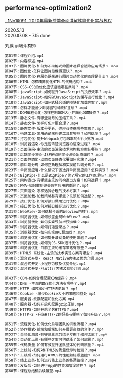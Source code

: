 ## performance-optimization2


[【No1009】2020年最新前端全面讲解性能优化实战教程](https://time.geekbang.org/course/intro/257)

2020.5.13	
2020.07.08 - 7.15 done

刘威
前端架构师

	第01节：课程介绍.mp4
	第02节：内容综述.mp4
	第03节：图片优化-如何为不同格式的图片选择合适的应用场景？.mp4
	第04节：图优化-怎样让图片加载得更快？.mp4
	第05节：图片优化-在服务器端进行图片自动优化的原理是什么？.mp4
	第06节：HTML-怎样精简优化HTML的代码结构？.mp4
	第07节：CSS-CSS的优化应该遵循哪些原则？.mp4
	第08节：javaScript-如何提升JavaScript的执行效率？.mp4
	第09节：JavaScript-如何对JavaScript的缓存进行优化？.mp4
	第10节：JavaScript-如何选择合适的模块化加载方案？.mp4
	第11节：怎样才能减少浏览器的回流和重绘？.mp4
	第12节：DOM编程优化-怎样控制DOM大小并简化DOM操作？.mp4
	第13节：静态文件-有哪些常用的压缩工具？.mp4
	第14节：静态文件-怎样打包才更合理？.mp4
	第15节：静态文件-版本号更新，你应该遵循哪些策略？.mp4
	第16节：构建工具-常用的前端构建工具有哪些？如何选型？.mp4
	第17节：打包优化-提升Webpack打包效率的6个小技巧.mp4
	第18节：浏览器渲染-你是否清楚浏览器的渲染过程？.mp4
	第19节：页面渲染-主流的页面渲染技术架构和方案有哪些？.mp4
	第20节：后端同步渲染-JSP是如何同步渲染出页面的？.mp4
	第21节：页面静态化-动态页面静态化要如何实施？.mp4
	第22节：前后端分离-如何正确理解和实现前后端分离？.mp4
	第23节：单页面应用-什么情况下该选择单页面应用？怎样实现？.mp4
	第24节：BigPipe-什么是BigPipe？你了解它的工作原理吗？.mp4
	第25节：同构直出-有哪些主流的同构直出方案？如何选择？.mp4
	第26节：PWA-如何做到媲美原生应用的体验？.mp4
	第27节：页面渲染-怎样选择合理的技术方案？.mp4
	第28节：页面加载-加载策略都有哪些？又该如何选型？.mp4
	第29节：接口优化-如何对接口调用进行优化？.mp4
	第30节：接口优化-如何对接口缓存进行优化？.mp4
	第31节：WebView-如何选择合适的WebView内核？.mp4
	第32节：浏览器优化-如何设置全局WebView？.mp4
	第33节：浏览器优化-如何实现导航栏预加载？.mp4
	第34节：浏览器优化-如何打通登录态？.mp4
	第35节：浏览器优化-如何实现URL预加载？.mp4
	第36节：浏览器优化-如何提升滚动条的使用体验？.mp4
	第37节：浏览器优化-如何对JS-SDK进行优化？.mp4
	第38节：浏览器优化-目前主流的缓存策略有哪些？.mp4
	第39节：HTML5 离线化-主流的技术实现方案有哪些？.mp4
	第40节：混合式开发- React Native内核及优势介绍.mp4
	第41节：混合式开发-小程序内核及优势介绍.mp4
	第42节：混合式开发-Flutter内核及优势介绍.mp4
	
	第43节：CDN-如何合理配置CDN缓存？.mp4
	第44节：DNS -主流的DNS优化方法有哪些？.mp4
	第45节：HTTP-如何减少HTTP请求数？.mp4
	第46节：Cookie -减少Cookie大小的策略和益处.mp4
	第47节：服务器-缓存配置和优化方案.mp4
	第48节：服务器-如何开启和配置gzip压缩.mp4
	第49节：HTTPS-如何开启全站HTTPS？.mp4
	第50节：HTTP-2 -升级HTTP-2的好处有哪些？如何升级？.mp4
	
	第51节：流程优化-如何优化前端团队的研发流程？.mp4
	第52节：协作模式-前端和后端如何开展更高效的合作？.mp4
	第53节：自动化测试-有哪些主流的技术方案？如何选型？.mp4
	第54节：自动化上线-有哪些方案可供选择？如何部署？.mp4
	第55节：代码质量-如何有效提升团队整体的代码质量？.mp4
	第56节：上线前-如何对HTML5的质量做即时检测？.mp4
	第57节：上线后-如何进行HTML5的性能和错误监控？.mp4
	第58节：线上业务-如何进行线上业务的基调监控？.mp4
	第59节：发版后-如何进行App的性能和错误监控？.mp4
	第60节：课程总结和后续展望.mp4